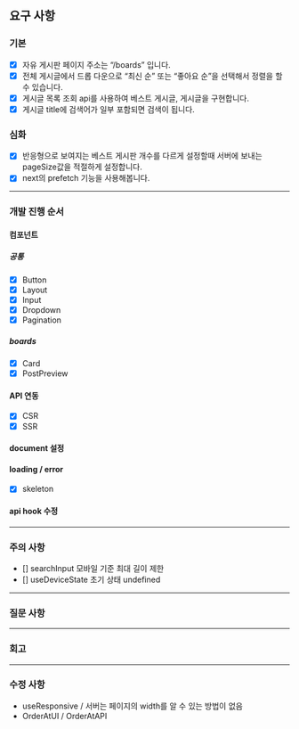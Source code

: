 ## 요구 사항

### 기본

- [x] 자유 게시판 페이지 주소는 “/boards” 입니다.
- [x] 전체 게시글에서 드롭 다운으로 “최신 순” 또는 “좋아요 순”을 선택해서 정렬을 할 수 있습니다.
- [x] 게시글 목록 조회 api를 사용하여 베스트 게시글, 게시글을 구현합니다.
- [x] 게시글 title에 검색어가 일부 포함되면 검색이 됩니다.

### 심화

- [x] 반응형으로 보여지는 베스트 게시판 개수를 다르게 설정할때 서버에 보내는 pageSize값을 적절하게 설정합니다.
- [x] next의 prefetch 기능을 사용해봅니다.

---

### 개발 진행 순서

#### 컴포넌트

##### 공통

- [x] Button
- [x] Layout
- [x] Input
- [x] Dropdown
- [x] Pagination

##### boards

- [x] Card
- [x] PostPreview

#### API 연동

- [x] CSR
- [x] SSR

#### document 설정

#### loading / error

- [x] skeleton

#### api hook 수정

---

### 주의 사항

- [] searchInput 모바일 기준 최대 길이 제한
- [] useDeviceState 초기 상태 undefined

---

### 질문 사항

---

### 회고

---

### 수정 사항

- useResponsive / 서버는 페이지의 width를 알 수 있는 방법이 없음
- OrderAtUI / OrderAtAPI
